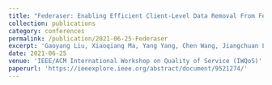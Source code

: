 ```yaml
---
title: "Federaser: Enabling Efficient Client-Level Data Removal From Federated Learning Models"
collection: publications
category: conferences
permalink: /publication/2021-06-25-Federaser
excerpt: 'Gaoyang Liu, Xiaoqiang Ma, Yang Yang, Chen Wang, Jiangchuan Liu'
date: 2021-06-25
venue: 'IEEE/ACM International Workshop on Quality of Service (IWQoS)'
paperurl: 'https://ieeexplore.ieee.org/abstract/document/9521274/'
---
```

